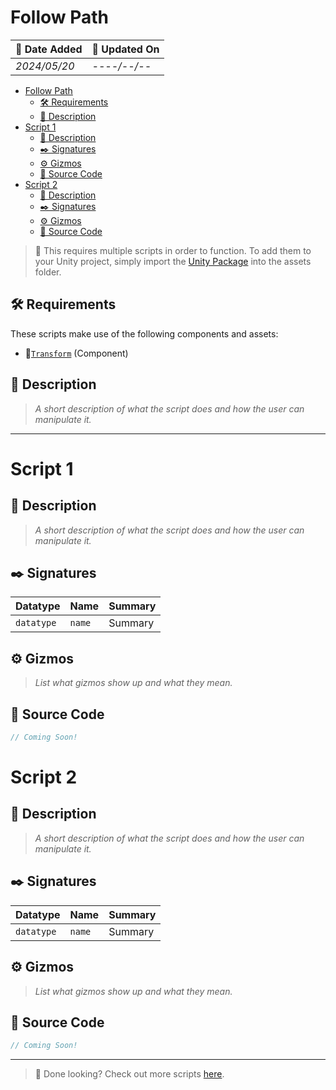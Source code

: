 # Follow Path

| 📆 Date Added | 📆 Updated On |
|-|-|
|*2024/05/20*|*----/--/--*|

- [Follow Path](#follow-path)
  - [🛠️ Requirements](#️-requirements)
  - [📖 Description](#-description)
- [Script 1](#script-1)
  - [📖 Description](#-description-1)
  - [✒️ Signatures](#️-signatures)
  - [⚙️ Gizmos](#️-gizmos)
  - [💾 Source Code](#-source-code)
- [Script 2](#script-2)
  - [📖 Description](#-description-2)
  - [✒️ Signatures](#️-signatures-1)
  - [⚙️ Gizmos](#️-gizmos-1)
  - [💾 Source Code](#-source-code-1)

> :paperclip: This requires multiple scripts in order to function. To add them to your Unity project, simply import the [Unity Package](./) into the assets folder.

## 🛠️ Requirements

These scripts make use of the following components and assets:
- :link:[`Transform`][transform] (Component)

## 📖 Description
> *A short description of what the script does and how the user can manipulate it.*

---
# Script 1

## 📖 Description
> *A short description of what the script does and how the user can manipulate it.*

## ✒️ Signatures
| Datatype | Name | Summary |
|-|-|-|
| `datatype` | `name` | Summary |

## ⚙️ Gizmos

> *List what gizmos show up and what they mean.*

## 💾 Source Code
```cs
// Coming Soon!
```

# Script 2

## 📖 Description
> *A short description of what the script does and how the user can manipulate it.*

## ✒️ Signatures
| Datatype | Name | Summary |
|-|-|-|
| `datatype` | `name` | Summary |

## ⚙️ Gizmos

> *List what gizmos show up and what they mean.*

## 💾 Source Code
```cs
// Coming Soon!
```
---
> :paperclip: Done looking? Check out more scripts [here](../).

[transform]: https://docs.unity3d.com/ScriptReference/Transform.html
